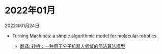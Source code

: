 # 2022年01月

2022年01月24日

- [Turning Machines: a simple algorithmic model for molecular robotics](2022年01月24日/Turning_Machines_a_simple_algorithmic_model_for_molecular_robotics.md)

    - [翻译: 转机：一种用于分子机器人领域的简洁算法模型](2022年01月24日/Turning_Machines_a_simple_algorithmic_model_for_molecular_robotics.md)